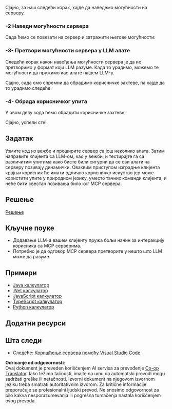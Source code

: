 <!--
CO_OP_TRANSLATOR_METADATA:
{
  "original_hash": "9d80e2a99a9aea8d8226253e6baf4c8c",
  "translation_date": "2025-06-06T18:49:44+00:00",
  "source_file": "03-GettingStarted/03-llm-client/README.md",
  "language_code": "sr"
}
-->
Сјајно, за наш следећи корак, хајде да наведемо могућности на серверу.

### -2 Наведи могућности сервера

Сада ћемо се повезати на сервер и затражити његове могућности:

### -3- Претвори могућности сервера у LLM алате

Следећи корак након навођења могућности сервера је да их претворимо у формат који LLM разуме. Када то урадимо, можемо те могућности да пружимо као алате нашем LLM-у.

Сјајно, сада смо спремни да обрадимо корисничке захтеве, па хајде да то урадимо следеће.

### -4- Обрада корисничког упита

У овом делу кода ћемо обрадити корисничке захтеве.

Сјајно, успели сте!

## Задатак

Узмите код из вежбе и проширите сервер са још неколико алата. Затим направите клијента са LLM-ом, као у вежби, и тестирајте га са различитим упитима како бисте били сигурни да се сви алати на серверу позивају динамички. Оваквим приступом изградње клијента крајњи корисник ће имати одлично корисничко искуство јер може користити упите у природном језику, уместо тачних команди клијента, и неће бити свестан позивања било ког MCP сервера.

## Решење

[Решење](/03-GettingStarted/03-llm-client/solution/README.md)

## Кључне поуке

- Додавање LLM-а вашем клијенту пружа бољи начин за интеракцију корисника са MCP серверима.
- Потребно је да одговор MCP сервера претворите у нешто што LLM може да разуме.

## Примери

- [Java калкулатор](../samples/java/calculator/README.md)
- [.Net калкулатор](../../../../03-GettingStarted/samples/csharp)
- [JavaScript калкулатор](../samples/javascript/README.md)
- [TypeScript калкулатор](../samples/typescript/README.md)
- [Python калкулатор](../../../../03-GettingStarted/samples/python)

## Додатни ресурси

## Шта следи

- Следеће: [Коришћење сервера помоћу Visual Studio Code](/03-GettingStarted/04-vscode/README.md)

**Odricanje od odgovornosti**:  
Ovaj dokument je preveden korišćenjem AI servisa za prevođenje [Co-op Translator](https://github.com/Azure/co-op-translator). Iako težimo tačnosti, imajte na umu da automatski prevodi mogu sadržati greške ili netačnosti. Izvorni dokument na njegovom izvornom jeziku treba smatrati autoritativnim izvorom. Za kritične informacije preporučuje se profesionalni ljudski prevod. Ne snosimo odgovornost za bilo kakva nesporazumevanja ili pogrešna tumačenja nastala korišćenjem ovog prevoda.